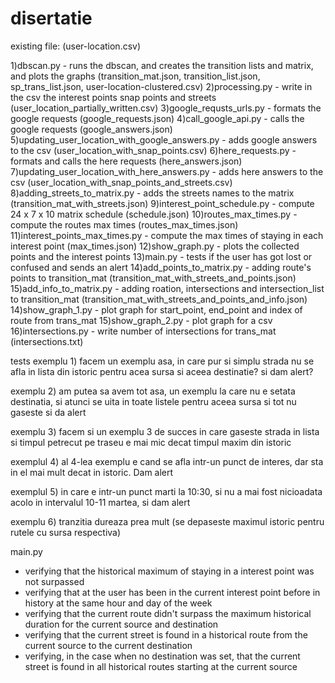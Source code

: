 # disertatie
existing file:
(user-location.csv)

1)dbscan.py - runs the dbscan, and creates the transition lists and matrix, and plots the graphs
 (transition_mat.json, transition_list.json, sp_trans_list.json, user-location-clustered.csv)
2)processing.py - write in the csv the interest points snap points and streets (user_location_partially_written.csv)
3)google_requsts_urls.py - formats the google requests (google_requests.json)
4)call_google_api.py - calls the google requests (google_answers.json)
5)updating_user_location_with_google_answers.py - adds google answers to the csv (user_location_with_snap_points.csv)
6)here_requests.py - formats and calls the here requests (here_answers.json)
7)updating_user_location_with_here_answers.py - adds here answers to the csv (user_location_with_snap_points_and_streets.csv)
8)adding_streets_to_matrix.py - adds the streets names to the matrix (transition_mat_with_streets.json)
9)interest_point_schedule.py - compute 24 x 7 x 10 matrix schedule (schedule.json)
10)routes_max_times.py - compute the routes max times (routes_max_times.json)
11)interest_points_max_times.py - compute the max times of staying in each interest point (max_times.json)
12)show_graph.py - plots the collected points and the interest points
13)main.py - tests if the user has got lost or confused and sends an alert
14)add_points_to_matrix.py - adding route's points to transition_mat (transition_mat_with_streets_and_points.json)
15)add_info_to_matrix.py - adding roation, intersections and intersection_list to transition_mat (transition_mat_with_streets_and_points_and_info.json)
14)show_graph_1.py - plot graph for start_point, end_point and index of route from trans_mat
15)show_graph_2.py - plot graph for a csv
16)intersections.py - write number of intersections for trans_mat (intersections.txt)


tests
exemplu 1)
facem un exemplu asa, in care pur si simplu strada nu se afla in lista din istoric pentru acea sursa si aceea destinatie?
si dam alert?

exemplu 2)
am putea sa avem tot asa, un exemplu la care nu e setata destinatia, si atunci se uita in toate listele pentru aceea sursa
si tot nu gaseste
si da alert

exemplu 3)
facem si un exemplu 3 de succes
in care gaseste strada in lista
si timpul petrecut pe traseu e mai mic decat timpul maxim din istoric

exemplul 4)
al 4-lea exemplu e cand se afla intr-un punct de interes, dar sta in el mai mult decat in istoric. Dam alert

exemplul 5)
in care e intr-un punct marti la 10:30, si nu a mai fost nicioadata acolo in intervalul 10-11 martea, si dam alert

exemplu 6)
tranzitia dureaza prea mult (se depaseste maximul istoric pentru rutele cu sursa respectiva)

main.py

- verifying that the historical maximum of staying in a interest point was not surpassed
- verifying that at the user has been in the current interest point before in history at the same hour and day of the week
- verifying that the current route didn't surpass the maximum historical duration for the current source and destination
- verifying that the current street is found in a historical route from the current source to the current destination
- verifying, in the case when no destination was set, that the current street is found in all historical routes starting at the current source

